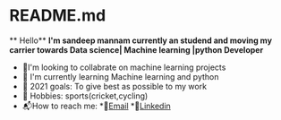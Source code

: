 # README.md
** Hello**
**I'm sandeep mannam currently an studend and moving my carrier towards Data science| Machine learning |python Developer**
* :construction:I'm looking to collabrate on machine learning projects
* :sunrise_over_mountains: I'm currently learning Machine learning and python
* :rocket: 2021 goals: To give best as possible to my work 
* :art: Hobbies: sports(cricket,cycling)
*  :mailbox_with_mail:How to reach me:
  *:round_pushpin:[Email](mforsandeep@gmail.com)
  *:round_pushpin:[Linkedin](https://www.linkedin.com/in/sandeep-mannam-9b44571a0?lipi=urn%3Ali%3Apage%3Ad_flagship3_profile_view_base_contact_details%3BNZ574JM0Qj2QnJ17yQxzdQ%3D%3D)
  
